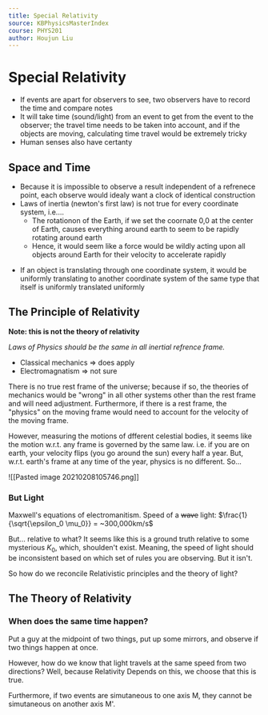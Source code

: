 ```yaml
---
title: Special Relativity
source: KBPhysicsMasterIndex
course: PHYS201
author: Houjun Liu
---
```


# Special Relativity

* If events are apart for observers to see, two observers have to record the time and compare notes
* It will take time (sound/light) from an event to get from the event to the observer; the travel time needs to be taken into account, and if the objects are moving, calculating time travel would be extremely tricky
* Human senses also have certanty

## Space and Time
* Because it is impossible to observe a result independent of a refrenece point, each observe would idealy want a clock of identical construction
* Laws of inertia (newton's first law) is not true for every coordinate system, i.e....
	* The rotationon of the Earth, if we set the coornate 0,0 at the center of Earth,  causes everything around earth to seem to be rapidly rotating around earth
	* Hence, it would seem like a force would be wildly acting upon all objects around Earth for their velocity to accelerate rapidly

- If an object is translating through one coordinate system, it would be uniformly translating to another coordinate system of the same type that itself is uniformly translated uniformly 

## The Principle of Relativity
**Note: this is not the theory of relativity**

_Laws of Physics should be the same in all inertial refrence frame._

- Classical mechanics => does apply
- Electromagnatism => not sure


There is no true rest frame of the universe; because if so, the theories of mechanics would be "wrong" in all other systems other than the rest frame and will need adjustment. Furthermore, if there is a rest frame, the "physics" on the moving frame would need to account for the velocity of the moving frame.

However, measuring the motions of dfferent celestial bodies, it seems like the motion w.r.t. any frame is governed by the same law. i.e. if you are on earth, your velocity flips (you go around the sun) every half a year. But, w.r.t. earth's frame at any time of the year, physics is no different. So...

![[Pasted image 20210208105746.png]]

### But Light
Maxwell's equations of electromanitism. Speed of a ~~wave~~ light: $\frac{1}{\sqrt{\epsilon_0 \mu_0}} = ~300,000km/s$

But... relative to what? It seems like this is a ground truth relative to some mysterious $K_0$, which, shoulden't exist. Meaning, the speed of light should be inconsistent based on which set of rules you are observing. But it isn't.

So how do we reconcile Relativistic principles and the theory of light?

## The Theory of Relativity
### When does the same time happen?
Put a guy at the midpoint of two things, put up some mirrors, and observe if two things happen at once.

However, how do we know that light travels at the same speed from two directions? Well, because Relativity Depends on this, we choose that this is true.

Furthermore, if two events are simutaneous to one axis M, they cannot be simutaneous on another axis M'.



